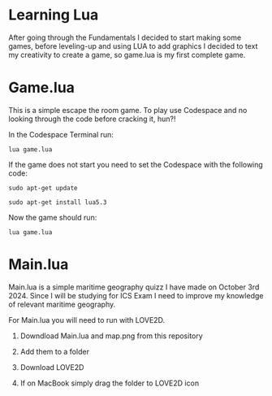 # Learning Lua

After going through the Fundamentals I decided to start making some games, before leveling-up and using LUA to add graphics I decided to text my creativity to create a game, so game.lua is my first complete game.

# Game.lua

This is a simple escape the room game. To play use Codespace and no looking through the code before cracking it, hun?!

In the Codespace Terminal run:

```
lua game.lua
```

If the game does not start you need to set the Codespace with the following code:

```
sudo apt-get update
```

```
sudo apt-get install lua5.3
```

Now the game should run:

```
lua game.lua
```
# Main.lua

Main.lua is a simple maritime geography quizz I have made on October 3rd 2024. Since I will be studying for ICS Exam I need to improve my knowledge of relevant maritime geography.

For Main.lua you will need to run with LOVE2D.

1. Downdload Main.lua and map.png from this repository

2. Add them to a folder

3. Download LOVE2D

4. If on MacBook simply drag the folder to LOVE2D icon
